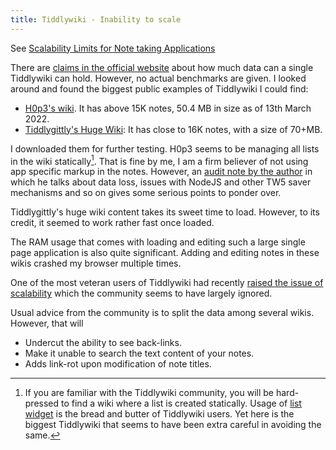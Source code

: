 ```yaml
---
title: Tiddlywiki - Inability to scale
---
```




See [Scalability Limits for Note taking Applications](/posts/scalability_limits_for_note_taking_applications)

There are [claims in the official website][1] about how much data can a single Tiddlywiki can hold. However, no actual benchmarks are given. I looked around and found the biggest public examples of Tiddlywiki I could find:

- [H0p3's wiki][3]. It has above 15K notes, 50.4 MB in size as of 13th March 2022.
- [Tiddlygittly's Huge Wiki][2]: It has close to 16K notes, with a size of 70+MB.

I downloaded them for further testing. H0p3 seems to be managing all lists in the wiki statically[^1]. That is fine by me, I am a firm believer of not using app specific markup in the notes. However, an [audit note by the author][4] in which he talks about data loss, issues with NodeJS and other TW5 saver mechanisms and so on gives some serious points to ponder over.

Tiddlygittly's huge wiki content takes its sweet time to load. However, to its credit, it seemed to work rather fast once loaded.

The RAM usage that comes with loading and editing such a large single page application is also quite significant. Adding and editing notes in these wikis crashed my browser multiple times.

One of the most veteran users of Tiddlywiki had recently [raised the issue of scalability][5] which the community seems to have largely ignored.

Usual advice from the community is to split the data among several wikis. However, that will

- Undercut the ability to see back-links.
- Make it unable to search the text content of your notes.
- Adds link-rot upon modification of note titles.

[^1]: If you are familiar with the Tiddlywiki community, you will be hard-pressed to find a wiki where a list is created statically. Usage of [list widget][6] is the bread and butter of Tiddlywiki users. Yet here is the biggest Tiddlywiki that seems to have been extra careful in avoiding the same.

[1]: https://tiddlywiki.com/#Scalability
[2]: https://tiddly-gittly.github.io/HugeWikiExample/#Index:Index
[3]: https://h0p3.neocities.org/
[4]: https://h0p3.neocities.org/#2019.03.26%20-%20Wiki%20Audit%3A%20Cake
[5]: https://groups.google.com/g/tiddlywiki/c/dEhq2V4ZYzg/m/PZVkt5hLFAAJ
[6]: https://tiddlywiki.com/#ListWidget
